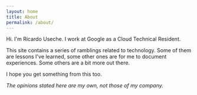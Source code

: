 ```yaml
---
layout: home
title: About
permalink: /about/
---
```


Hi. I'm Ricardo Useche. I work at Google as a Cloud Technical Resident.

This site contains a series of ramblings related to technology. Some of them are lessons I've learned, some other ones are for me to document experiences. Some others are a bit more out there. 

I hope you get something from this too.

*The opinions stated here are my own, not those of my company.*
